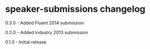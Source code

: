# speaker-submissions changelog
0.3.0 - Added Fluent 2014 submission

0.2.0 - Added Industry 2013 submission

0.1.0 - Initial release
